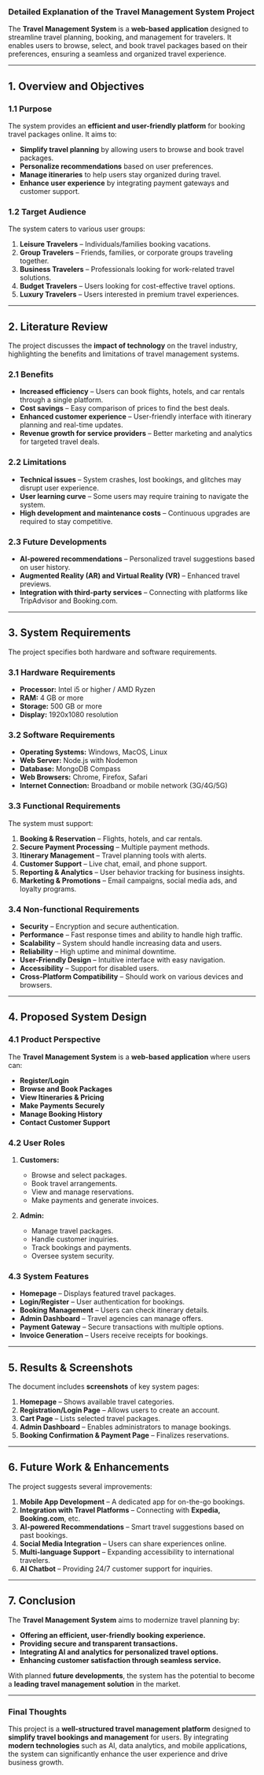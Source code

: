 ### **Detailed Explanation of the Travel Management System Project**

The **Travel Management System** is a **web-based application** designed to streamline travel planning, booking, and management for travelers. It enables users to browse, select, and book travel packages based on their preferences, ensuring a seamless and organized travel experience.

---

## **1. Overview and Objectives**
### **1.1 Purpose**
The system provides an **efficient and user-friendly platform** for booking travel packages online. It aims to:
- **Simplify travel planning** by allowing users to browse and book travel packages.
- **Personalize recommendations** based on user preferences.
- **Manage itineraries** to help users stay organized during travel.
- **Enhance user experience** by integrating payment gateways and customer support.

### **1.2 Target Audience**
The system caters to various user groups:
1. **Leisure Travelers** – Individuals/families booking vacations.
2. **Group Travelers** – Friends, families, or corporate groups traveling together.
3. **Business Travelers** – Professionals looking for work-related travel solutions.
4. **Budget Travelers** – Users looking for cost-effective travel options.
5. **Luxury Travelers** – Users interested in premium travel experiences.

---

## **2. Literature Review**
The project discusses the **impact of technology** on the travel industry, highlighting the benefits and limitations of travel management systems.

### **2.1 Benefits**
- **Increased efficiency** – Users can book flights, hotels, and car rentals through a single platform.
- **Cost savings** – Easy comparison of prices to find the best deals.
- **Enhanced customer experience** – User-friendly interface with itinerary planning and real-time updates.
- **Revenue growth for service providers** – Better marketing and analytics for targeted travel deals.

### **2.2 Limitations**
- **Technical issues** – System crashes, lost bookings, and glitches may disrupt user experience.
- **User learning curve** – Some users may require training to navigate the system.
- **High development and maintenance costs** – Continuous upgrades are required to stay competitive.

### **2.3 Future Developments**
- **AI-powered recommendations** – Personalized travel suggestions based on user history.
- **Augmented Reality (AR) and Virtual Reality (VR)** – Enhanced travel previews.
- **Integration with third-party services** – Connecting with platforms like TripAdvisor and Booking.com.

---

## **3. System Requirements**
The project specifies both hardware and software requirements.

### **3.1 Hardware Requirements**
- **Processor:** Intel i5 or higher / AMD Ryzen
- **RAM:** 4 GB or more
- **Storage:** 500 GB or more
- **Display:** 1920x1080 resolution

### **3.2 Software Requirements**
- **Operating Systems:** Windows, MacOS, Linux
- **Web Server:** Node.js with Nodemon
- **Database:** MongoDB Compass
- **Web Browsers:** Chrome, Firefox, Safari
- **Internet Connection:** Broadband or mobile network (3G/4G/5G)

### **3.3 Functional Requirements**
The system must support:
1. **Booking & Reservation** – Flights, hotels, and car rentals.
2. **Secure Payment Processing** – Multiple payment methods.
3. **Itinerary Management** – Travel planning tools with alerts.
4. **Customer Support** – Live chat, email, and phone support.
5. **Reporting & Analytics** – User behavior tracking for business insights.
6. **Marketing & Promotions** – Email campaigns, social media ads, and loyalty programs.

### **3.4 Non-functional Requirements**
- **Security** – Encryption and secure authentication.
- **Performance** – Fast response times and ability to handle high traffic.
- **Scalability** – System should handle increasing data and users.
- **Reliability** – High uptime and minimal downtime.
- **User-Friendly Design** – Intuitive interface with easy navigation.
- **Accessibility** – Support for disabled users.
- **Cross-Platform Compatibility** – Should work on various devices and browsers.

---

## **4. Proposed System Design**
### **4.1 Product Perspective**
The **Travel Management System** is a **web-based application** where users can:
- **Register/Login**
- **Browse and Book Packages**
- **View Itineraries & Pricing**
- **Make Payments Securely**
- **Manage Booking History**
- **Contact Customer Support**

### **4.2 User Roles**
1. **Customers:**
   - Browse and select packages.
   - Book travel arrangements.
   - View and manage reservations.
   - Make payments and generate invoices.

2. **Admin:**
   - Manage travel packages.
   - Handle customer inquiries.
   - Track bookings and payments.
   - Oversee system security.

### **4.3 System Features**
- **Homepage** – Displays featured travel packages.
- **Login/Register** – User authentication for bookings.
- **Booking Management** – Users can check itinerary details.
- **Admin Dashboard** – Travel agencies can manage offers.
- **Payment Gateway** – Secure transactions with multiple options.
- **Invoice Generation** – Users receive receipts for bookings.

---

## **5. Results & Screenshots**
The document includes **screenshots** of key system pages:
1. **Homepage** – Shows available travel categories.
2. **Registration/Login Page** – Allows users to create an account.
3. **Cart Page** – Lists selected travel packages.
4. **Admin Dashboard** – Enables administrators to manage bookings.
5. **Booking Confirmation & Payment Page** – Finalizes reservations.

---

## **6. Future Work & Enhancements**
The project suggests several improvements:
1. **Mobile App Development** – A dedicated app for on-the-go bookings.
2. **Integration with Travel Platforms** – Connecting with **Expedia, Booking.com**, etc.
3. **AI-powered Recommendations** – Smart travel suggestions based on past bookings.
4. **Social Media Integration** – Users can share experiences online.
5. **Multi-language Support** – Expanding accessibility to international travelers.
6. **AI Chatbot** – Providing 24/7 customer support for inquiries.

---

## **7. Conclusion**
The **Travel Management System** aims to modernize travel planning by:
- **Offering an efficient, user-friendly booking experience.**
- **Providing secure and transparent transactions.**
- **Integrating AI and analytics for personalized travel options.**
- **Enhancing customer satisfaction through seamless service.**

With planned **future developments**, the system has the potential to become a **leading travel management solution** in the market.

---

### **Final Thoughts**
This project is a **well-structured travel management platform** designed to **simplify travel bookings and management** for users. By integrating **modern technologies** such as AI, data analytics, and mobile applications, the system can significantly enhance the user experience and drive business growth.
